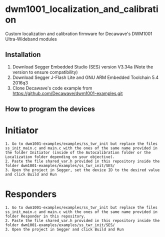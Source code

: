 # dwm1001_localization_and_calibration
Custom localization and calibration firmware for Decawave's DWM1001 Ultra-Wideband modules
## Installation
  1. Download Segger Embedded Studio (SES) version V3.34a (Note the version to ensure compatibility)
  2. Download Segger J-Flash Lite and GNU ARM Embedded Toolchain 5.4 2016q3
  3. Clone Decawave's code example from https://github.com/Decawave/dwm1001-examples.git

## How to program the devices
# Initiator
	1. Go to dwm1001-examples/examples/ss_twr_init but replace the files ss_init_main.c and main.c with the ones of the same name provided in the folder Initiator (inside of the Autocalibration folder or the Localization folder depending on your objective).
	2. Paste the file shared_var.h provided in this repository inside the folder dwm1001-examples/examples/ss_twr_init/SES/
	3. Open the project in Segger, set the device ID to the desired value and click Build and Run

# Responders
	1. Go to dwm1001-examples/examples/ss_twr_init but replace the files ss_init_main.c and main.c with the ones of the same name provided in folder Responder in this repository.
	2. Paste the file shared_var.h provided in this repository inside the folder dwm1001-examples/examples/ss_twr_init/SES/
	3. Open the project in Segger and click Build and Run
